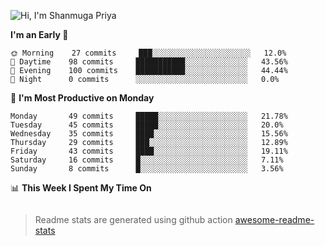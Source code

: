 ![Hi, I'm Shanmuga Priya](https://user-images.githubusercontent.com/11372997/114503533-1a245100-9c4b-11eb-84a1-8417915a46ba.gif)

<!--START_SECTION:waka-->
**I'm an Early 🐤** 

```text
🌞 Morning    27 commits     ███░░░░░░░░░░░░░░░░░░░░░░   12.0% 
🌆 Daytime    98 commits     ███████████░░░░░░░░░░░░░░   43.56% 
🌃 Evening    100 commits    ███████████░░░░░░░░░░░░░░   44.44% 
🌙 Night      0 commits      ░░░░░░░░░░░░░░░░░░░░░░░░░   0.0%

```
📅 **I'm Most Productive on Monday** 

```text
Monday       49 commits     █████░░░░░░░░░░░░░░░░░░░░   21.78% 
Tuesday      45 commits     █████░░░░░░░░░░░░░░░░░░░░   20.0% 
Wednesday    35 commits     ████░░░░░░░░░░░░░░░░░░░░░   15.56% 
Thursday     29 commits     ███░░░░░░░░░░░░░░░░░░░░░░   12.89% 
Friday       43 commits     ████░░░░░░░░░░░░░░░░░░░░░   19.11% 
Saturday     16 commits     █░░░░░░░░░░░░░░░░░░░░░░░░   7.11% 
Sunday       8 commits      █░░░░░░░░░░░░░░░░░░░░░░░░   3.56%

```


📊 **This Week I Spent My Time On** 

```text
```


<!--END_SECTION:waka-->
> Readme stats are generated using github action [awesome-readme-stats](https://github.com/anmol098/waka-readme-stats)
<!--
**Shanmugapriya03/Shanmugapriya03** is a ✨ _special_ ✨ repository because its `README.md` (this file) appears on your GitHub profile.

Here are some ideas to get you started:

- 🔭 I’m currently working on ...
- 🌱 I’m currently learning ...
- 👯 I’m looking to collaborate on ...
- 🤔 I’m looking for help with ...
- 💬 Ask me about ...
- 📫 How to reach me: ...
- 😄 Pronouns: ...
- ⚡ Fun fact: ...
-->
